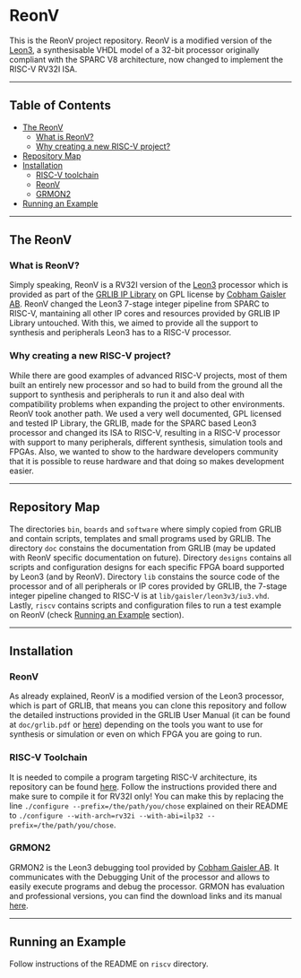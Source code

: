 # ReonV
This is the ReonV project repository. ReonV is a modified version of the [Leon3](http://www.gaisler.com/index.php/products/processors/leon3), a synthesisable VHDL model of a 32-bit processor originally compliant with the SPARC V8 architecture, now changed to implement the RISC-V RV32I ISA.

---
## Table of Contents
* [The ReonV](#reonv)
  * [What is ReonV?](#what-reonv)
  * [Why creating a new RISC-V project?](#why-reonv)
* [Repository Map](#repo-map)
* [Installation](#install)
  * [RISC-V toolchain](#rv-toolchain)
  * [ReonV](#install-reonv)
  * [GRMON2](#install-grmon)
* [Running an Example](#running)

---
## <a name="reonv"></a> The ReonV
### <a name="what-reonv"></a> What is ReonV?
Simply speaking, ReonV is a RV32I version of the [Leon3](http://www.gaisler.com/index.php/products/processors/leon3) processor which is provided as part of the [GRLIB IP Library](http://www.gaisler.com/index.php/products/ipcores/soclibrary) on GPL license by [Cobham Gaisler AB](http://www.gaisler.com/).
ReonV changed the Leon3 7-stage integer pipeline from SPARC to RISC-V, mantaining all other IP cores and resources provided by GRLIB IP Library untouched. With this, we aimed to provide all the support to synthesis and peripherals Leon3 has to a RISC-V processor.
### <a name="why-reonv"></a> Why creating a new RISC-V project?
While there are good examples of advanced RISC-V projects, most of them built an entirely new processor and so had to build from the ground all the support to synthesis and peripherals to run it and also deal with compatibility problems when expanding the project to other environments. ReonV took another path. We used a very well documented, GPL licensed and tested IP Library, the GRLIB, made for the SPARC based Leon3 processor and changed its ISA to RISC-V, resulting in a RISC-V processor with support to many peripherals, different synthesis, simulation tools and FPGAs.
Also, we wanted to show to the hardware developers community that it is possible to reuse hardware and that doing so makes development easier. 

---
## <a name="repo-map"></a> Repository Map
The directories `bin`, `boards` and `software` where simply copied from GRLIB and contain scripts, templates and small programs used by GRLIB. The directory `doc` constains the documentation from GRLIB (may be updated with ReonV specific documentation on future). Directory `designs` contains all scripts and configuration designs for each specific FPGA board supported by Leon3 (and by ReonV). Directory `lib` constains the source code of the processor and of all peripherals or IP cores provided by GRLIB, the 7-stage integer pipeline changed to RISC-V is at `lib/gaisler/leon3v3/iu3.vhd`. Lastly, `riscv` contains scripts and configuration files to run a test example on ReonV (check [Running an Example](#running) section). 

---
## <a name="install"></a> Installation
### <a name="install-reonv"></a> ReonV
As already explained, ReonV is a modified version of the Leon3 processor, which is part of GRLIB, that means you can clone this repository and follow the detailed instructions provided in the GRLIB User Manual (it can be found at `doc/grlib.pdf` or [here](http://www.gaisler.com/products/grlib/grlib.pdf)) depending on the tools you want to use for synthesis or simulation or even on which FPGA you are going to run.
### <a name="rv-toolchain"></a> RISC-V Toolchain
It is needed to compile a program targeting RISC-V architecture, its repository can be found [here](https://github.com/riscv/riscv-gnu-toolchain). Follow the instructions provided there and make sure to compile it for RV32I only! You can make this by replacing the line `./configure --prefix=/the/path/you/chose` explained on their README to `./configure --with-arch=rv32i --with-abi=ilp32 --prefix=/the/path/you/chose`.
### <a name="install-grmon"></a> GRMON2
GRMON2 is the Leon3 debugging tool provided by [Cobham Gaisler AB](http://www.gaisler.com/). It communicates with the Debugging Unit of the processor and allows to easily execute programs and debug the processor. GRMON has evaluation and professional versions, you can find the download links and its manual [here](http://www.gaisler.com/index.php/downloads/debug-tools).

---
## <a name="running"></a> Running an Example
Follow instructions of the README on `riscv` directory.
